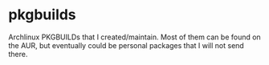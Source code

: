 pkgbuilds
=========

Archlinux PKGBUILDs that I created/maintain.
Most of them can be found on the AUR, but eventually could be personal
packages that I will not send there.

